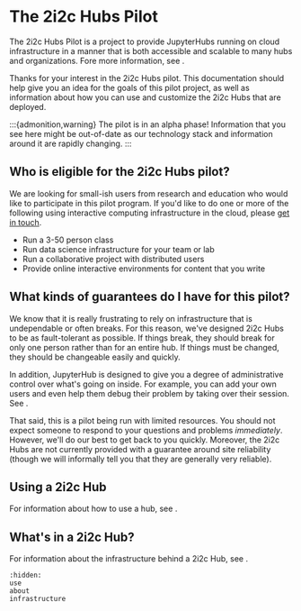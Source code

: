 # The 2i2c Hubs Pilot

The 2i2c Hubs Pilot is a project to provide JupyterHubs running on cloud infrastructure in a manner that is both accessible and scalable to many hubs and organizations. Fore more information, see [](about-the-project).

Thanks for your interest in the 2i2c Hubs pilot. This documentation should help give you an idea for the goals of this pilot project, as well as information about how you can use and customize the 2i2c Hubs that are deployed.

:::{admonition,warning} The pilot is in an alpha phase!
Information that you see here might be out-of-date as our technology stack and information around it are rapidly changing.
:::

## Who is eligible for the 2i2c Hubs pilot?

We are looking for small-ish users from research and education who would like to participate in this pilot program. If you'd like to do one or more of the following using interactive computing infrastructure in the cloud, please [get in touch](https://2i2c.org/#contact).

- Run a 3-50 person class
- Run data science infrastructure for your team or lab
- Run a collaborative project with distributed users
- Provide online interactive environments for content that you write

## What kinds of guarantees do I have for this pilot?

We know that it is really frustrating to rely on infrastructure that is undependable or often breaks. For this reason, we've designed 2i2c Hubs to be as fault-tolerant as possible. If things break, they should break for only one person rather than for an entire hub. If things must be changed, they should be changeable easily and quickly.

In addition, JupyterHub is designed to give you a degree of administrative control over what's going on inside. For example, you can add your own users and even help them debug their problem by taking over their session. See [](access-server).

That said, this is a pilot being run with limited resources. You should not expect someone to respond to your questions and problems *immediately*. However, we'll do our best to get back to you quickly. Moreover, the 2i2c Hubs are not currently provided with a guarantee around site reliability (though we will informally tell you that they are generally very reliable).

## Using a 2i2c Hub

For information about how to use a hub, see [](use.md).

## What's in a 2i2c Hub?

For information about the infrastructure behind a 2i2c Hub, see [](infrastructure.md).

```{toctree}
:hidden:
use
about
infrastructure
```
